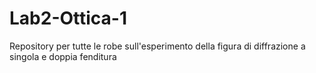 # Lab2-Ottica-1
Repository per tutte le robe sull'esperimento della figura di diffrazione a singola e doppia fenditura
